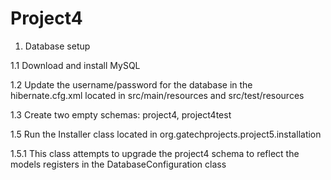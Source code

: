 # Project4
1. Database setup

1.1 Download and install MySQL

1.2 Update the username/password for the database in the hibernate.cfg.xml located in src/main/resources and src/test/resources

1.3 Create two empty schemas: project4, project4test

1.5 Run the Installer class located in org.gatechprojects.project5.installation

1.5.1 This class attempts to upgrade the project4 schema to reflect the models registers in the DatabaseConfiguration class
